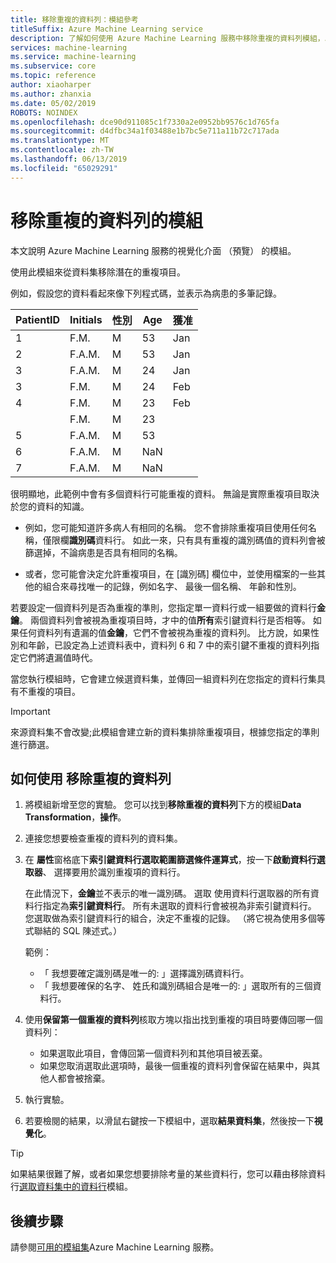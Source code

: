 ```yaml
---
title: 移除重複的資料列：模組參考
titleSuffix: Azure Machine Learning service
description: 了解如何使用 Azure Machine Learning 服務中移除重複的資料列模組，以從資料集移除潛在的重複項。
services: machine-learning
ms.service: machine-learning
ms.subservice: core
ms.topic: reference
author: xiaoharper
ms.author: zhanxia
ms.date: 05/02/2019
ROBOTS: NOINDEX
ms.openlocfilehash: dce90d911085c1f7330a2e0952bb9576c1d765fa
ms.sourcegitcommit: d4dfbc34a1f03488e1b7bc5e711a11b72c717ada
ms.translationtype: MT
ms.contentlocale: zh-TW
ms.lasthandoff: 06/13/2019
ms.locfileid: "65029291"
---
```

# <a name="remove-duplicate-rows-module"></a>移除重複的資料列的模組

本文說明 Azure Machine Learning 服務的視覺化介面 （預覽） 的模組。

使用此模組來從資料集移除潛在的重複項目。

例如，假設您的資料看起來像下列程式碼，並表示為病患的多筆記錄。 

| PatientID | Initials| 性別|Age|獲准|
|----|----|----|----|----|
|1|F.M.| M| 53| Jan|
|2| F.A.M.| M| 53| Jan|
|3| F.A.M.| M| 24| Jan|
|3| F.M.| M| 24| Feb|
|4| F.M.| M| 23| Feb|
| | F.M.| M| 23| |
|5| F.A.M.| M| 53| |
|6| F.A.M.| M| NaN| |
|7| F.A.M.| M| NaN| |

很明顯地，此範例中會有多個資料行可能重複的資料。 無論是實際重複項目取決於您的資料的知識。 

+ 例如，您可能知道許多病人有相同的名稱。 您不會排除重複項目使用任何名稱，僅限欄**識別碼**資料行。 如此一來，只有具有重複的識別碼值的資料列會被篩選掉，不論病患是否具有相同的名稱。

+ 或者，您可能會決定允許重複項目，在 [識別碼] 欄位中，並使用檔案的一些其他的組合來尋找唯一的記錄，例如名字、 最後一個名稱、 年齡和性別。  

若要設定一個資料列是否為重複的準則，您指定單一資料行或一組要做的資料行**金鑰**。 兩個資料列會被視為重複項目時，才中的值**所有**索引鍵資料行是否相等。 如果任何資料列有遺漏的值**金鑰**，它們不會被視為重複的資料列。 比方說，如果性別和年齡，已設定為上述資料表中，資料列 6 和 7 中的索引鍵不重複的資料列指定它們將遺漏值時代。

當您執行模組時，它會建立候選資料集，並傳回一組資料列在您指定的資料行集具有不重複的項目。

> [!IMPORTANT]
> 來源資料集不會改變;此模組會建立新的資料集排除重複項目，根據您指定的準則進行篩選。

## <a name="how-to-use-remove-duplicate-rows"></a>如何使用 移除重複的資料列

1. 將模組新增至您的實驗。 您可以找到**移除重複的資料列**下方的模組**Data Transformation**，**操作**。  

2. 連接您想要檢查重複的資料列的資料集。

3. 在 **屬性**窗格底下**索引鍵資料行選取範圍篩選條件運算式**，按一下**啟動資料行選取器**、 選擇要用於識別重複項的資料行。

    在此情況下，**金鑰**並不表示的唯一識別碼。 選取 使用資料行選取器的所有資料行指定為**索引鍵資料行**。 所有未選取的資料行會被視為非索引鍵資料行。 您選取做為索引鍵資料行的組合，決定不重複的記錄。 （將它視為使用多個等式聯結的 SQL 陳述式。）

    範例：

    + 「 我想要確定識別碼是唯一的: 」選擇識別碼資料行。
    + 「 我想要確保的名字、 姓氏和識別碼組合是唯一的: 」選取所有的三個資料行。

4. 使用**保留第一個重複的資料列**核取方塊以指出找到重複的項目時要傳回哪一個資料列：

    + 如果選取此項目，會傳回第一個資料列和其他項目被丟棄。 
    + 如果您取消選取此選項時，最後一個重複的資料列會保留在結果中，與其他人都會被捨棄。 

5. 執行實驗。

6. 若要檢閱的結果，以滑鼠右鍵按一下模組中，選取**結果資料集**，然後按一下**視覺化**。 

> [!TIP]
> 如果結果很難了解，或者如果您想要排除考量的某些資料行，您可以藉由移除資料行[選取資料集中的資料行](./select-columns-in-dataset.md)模組。

## <a name="next-steps"></a>後續步驟

請參閱[可用的模組集](module-reference.md)Azure Machine Learning 服務。 